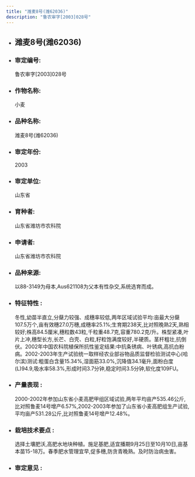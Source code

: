 ```yaml
---
title: "潍麦8号(潍62036)"
description: "鲁农审字[2003]028号"
---
```

* ## 潍麦8号(潍62036)
* ###  审定编号:  
   鲁农审字[2003]028号

*  ### 作物名称:  
   小麦

*   ###  品种名称: 
    潍麦8号(潍62036)

*   ### 审定年份: 
    2003

*   ### 审定单位:  
    山东省

*   ### 育种者:  
    山东省潍坊市农科院

*   ### 申请者:  
    山东省潍坊市农科院

*   ### 品种来源:  
    以88-3149为母本,Aus621108为父本有性杂交,系统选育而成。

*   ### 特征特性 : 
    冬性,幼苗半直立,分蘖力较强、成穗率较低,两年区域试验平均:亩最大分蘖107.5万个,亩有效穗27.0万穗,成穗率25.1%;生育期238天,比对照晚熟2天,熟相较好;株高84.5厘米,穗粒数43粒,千粒重48.7克,容重780.2克/升。株型紧凑,叶片上冲,穗型长方,长芒、白壳、白粒,籽粒饱满度较好,半硬质。茎杆粗壮,抗倒伏。2002年中国农科院植保所抗性鉴定结果:中抗条锈病、叶锈病,高抗白粉病。2002-2003年生产试验统一取样经农业部谷物品质监督检验测试中心(哈尔滨)测试:粗蛋白含量15.34%,湿面筋33.0%,沉降值34.1毫升,面粉白度(L)94.9,吸水率58.3%,形成时间3.7分钟,稳定时间3.5分钟,软化度109FU。

*   ### 产量表现 : 
    2000-2002年参加山东省小麦高肥甲组区域试验,两年平均亩产535.46公斤,比对照鲁麦14号增产6.57%,2002-2003年参加了山东省小麦高肥组生产试验,平均亩产531.28公斤,比对照鲁麦14号增产12.48%。

*   ### 栽培技术要点 : 
    选择土壤肥沃,高肥水地块种植。施足基肥,适宜播期9月25日至10月10日,亩基本苗15-18万。春季肥水管理宜早,促多穗,防贪青晚熟。及时防治病虫害。

*   ### 审定意见 : 
    
